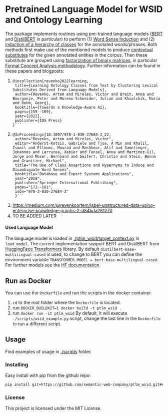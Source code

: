 
# Pretrained Language Model for WSID and Ontology Learning

The package implements routines using pre-trained language models ([BERT](https://en.wikipedia.org/wiki/BERT_(language_model)) and [DistilBERT](https://arxiv.org/abs/1910.01108) in particular) to perform (1) [Word Sense Induction](https://en.wikipedia.org/wiki/Word-sense_induction) and (2) [induction of a hierarchy of classes](https://en.wikipedia.org/wiki/On[to(https://en.wikipedia.org/wiki/Formal_concept_analysis)logy_learning) for the annotated words/phrases. Both methods first make use of the mentioned models to produce [contextual substitutes](https://en.wikipedia.org/wiki/Lexical_substitution) for the given annotated entities in the corpus. Then these substitute are grouped using [factorization of binary matrices](https://en.wikipedia.org/wiki/Matrix_decomposition), in particular [Formal Concept Analysis methodology](https://en.wikipedia.org/wiki/Formal_concept_analysis). Further information can be found in these papers and blogposts:

1. ``` 
   @incollection{revenko2022learning,
    title={Learning Ontology Classes from Text by Clustering Lexical Substitutes Derived from Language Models},
    author={Revenko, Artem and Mireles, Victor and Breit, Anna and Bourgonje, Peter and Moreno-Schneider, Julian and Khvalchik, Maria and Rehm, Georg},
    booktitle={Towards a Knowledge-Aware AI},
    pages={155--169},
    year={2022},
    publisher={IOS Press}
   }```

2. ```
   @InProceedings{10.1007/978-3-030-27684-3_22,
    author="Revenko, Artem and Mireles, Victor",
    editor="Anderst-Kotsis, Gabriele and Tjoa, A Min and Khalil, Ismail and Elloumi, Mourad and Mashkoor, Atif and Sametinger, Johannes and Larrucea, Xabier and Fensel, Anna and Martinez-Gil, Jorge and Moser, Bernhard and Seifert, Christin and Stein, Benno and Granitzer, Michael",
    title="The Use of Class Assertions and Hypernyms to Induce and Disambiguate Word Senses",
    booktitle="Database and Expert Systems Applications",
    year="2019",
    publisher="Springer International Publishing",
    pages="172--181",
    isbn="978-3-030-27684-3"
    }```
3. https://medium.com/@revenkoartem/label-unstructured-data-using-enterprise-knowledge-graphs-2-d84bda281270
4. TO BE ADDED LATER

#### Used Language Model

The language model is loaded in [./ptlm_wsid/target_context.py](./ptlm_wsid/target_context.py) in `load_model`. The current implementation support BERT and DistilBERT from [HuggingFace Transformers](https://github.com/huggingface/transformers) library. By default `distilbert-base-multilingual-cased` is used, to change to BERT you can define the environment variable `TRANSFORMER_MODEL = bert-base-multilingual-cased`. For further models see the [HF documentation](https://huggingface.co/models).

## Run as Docker

You can use the `Dockerfile` and run the scripts in the docker container.

1. `cd` to the root folder where the `Dockerfile` is located.
2. run `DOCKER_BUILDKIT=1 docker build -t ptlm_wsid .`
3. run `docker run -it ptlm_wsid` By default, it will execute `./scripts/wsid_example.py` script, change the last line in the `Dockerfile` to run a different script.

## Usage

Find examples of usage in [./scripts](./scripts) folder.

### Installing

Easy install with pip from the github repo:
```bash
pip install git+https://github.com/semantic-web-company/ptlm_wsid.git#egg=ptlm_wsid
```

### License

This project is licensed under the MIT License.
